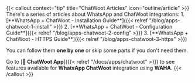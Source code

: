 <div></div>
{{< callout context="tip" title="ChatWoot Articles" icon="outline/article" >}}
There's a series of articles about WhatsApp and ChatWoot integrations:
1. [**WhatsApp + ChatWoot - Installation Guide**]({{< relref "/blog/apps-chatwoot-1-install" >}})
2. [**WhatsApp + ChatWoot - Configuration Guide**]({{< relref "/blog/apps-chatwoot-2-config" >}})
3. [**WhatsApp + ChatWoot - HTTPS Guide**]({{< relref "/blog/apps-chatwoot-3-https" >}})

You can follow them **one by one** or skip some parts if you don't need them.


Go to
[**🧩 ChatWoot App**]({{< relref "/docs/apps/chatwoot" >}})
to see features available for **WhatsApp ChatWoot** integration using **WAHA**.
{{< /callout >}}

